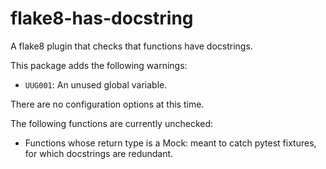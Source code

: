 # flake8-has-docstring

A flake8 plugin that checks that functions have docstrings.

This package adds the following warnings:

- `UUG001`: An unused global variable.

There are no configuration options at this time.

The following functions are currently unchecked:

- Functions whose return type is a Mock: meant to catch pytest fixtures, for which docstrings are redundant.
